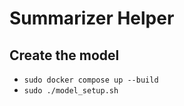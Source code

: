 # Summarizer Helper


## Create the model

- `sudo docker compose up --build`
- `sudo ./model_setup.sh`



